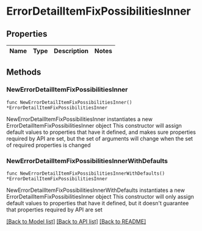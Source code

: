 # ErrorDetailItemFixPossibilitiesInner

## Properties

Name | Type | Description | Notes
------------ | ------------- | ------------- | -------------

## Methods

### NewErrorDetailItemFixPossibilitiesInner

`func NewErrorDetailItemFixPossibilitiesInner() *ErrorDetailItemFixPossibilitiesInner`

NewErrorDetailItemFixPossibilitiesInner instantiates a new ErrorDetailItemFixPossibilitiesInner object
This constructor will assign default values to properties that have it defined,
and makes sure properties required by API are set, but the set of arguments
will change when the set of required properties is changed

### NewErrorDetailItemFixPossibilitiesInnerWithDefaults

`func NewErrorDetailItemFixPossibilitiesInnerWithDefaults() *ErrorDetailItemFixPossibilitiesInner`

NewErrorDetailItemFixPossibilitiesInnerWithDefaults instantiates a new ErrorDetailItemFixPossibilitiesInner object
This constructor will only assign default values to properties that have it defined,
but it doesn't guarantee that properties required by API are set


[[Back to Model list]](../README.md#documentation-for-models) [[Back to API list]](../README.md#documentation-for-api-endpoints) [[Back to README]](../README.md)



